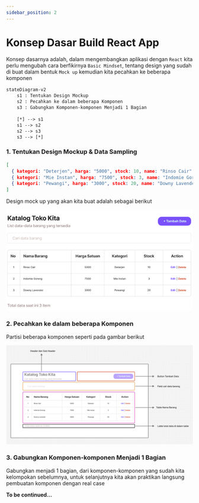 ```yaml
---
sidebar_position: 2
---
```


# Konsep Dasar Build React App

Konsep dasarnya adalah, dalam mengembangkan aplikasi dengan `React` kita perlu mengubah cara berfikirnya `Basic Mindset`, tentang design yang sudah di buat dalam bentuk `Mock up` kemudian kita pecahkan ke beberapa komponen

```mermaid
stateDiagram-v2
    s1 : Tentukan Design Mockup
    s2 : Pecahkan ke dalam beberapa Komponen
    s3 : Gabungkan Komponen-komponen Menjadi 1 Bagian

    [*] --> s1
    s1 --> s2
    s2 --> s3
    s3 --> [*]

```

### 1. Tentukan Design Mockup & Data Sampling

```.json
[
  { kategori: "Deterjen", harga: "5000", stock: 10, name: "Rinso Cair" },
  { kategori: "Mie Instan", harga: "7500", stock: 3, name: "Indomie Goreng" },
  { kategori: "Pewangi", harga: "3000", stock: 20, name: "Downy Lavender" },
]
```

Design mock up yang akan kita buat adalah sebagai berikut

![Alt text](./img/Screenshot%202025-06-22%20at%2001.07.06.png)

### 2. Pecahkan ke dalam beberapa Komponen

Partisi beberapa komponen seperti pada gambar berikut

![Alt text](./img/Screenshot%202025-06-22%20at%2000.59.02.png)

### 3.  Gabungkan Komponen-komponen Menjadi 1 Bagian

Gabungkan menjadi 1 bagian, dari komponen-komponen yang sudah kita kelompokan sebelumnya, untuk selanjutnya kita akan praktikan langsung pembuatan komponen dengan real case

**To be continued...**